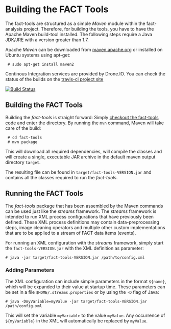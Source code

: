 Building the FACT Tools
=======================

The fact-tools are structured as a simple *Maven* module within the
fact-analysis project. Therefore, for building the tools, you have to
have the Apache Maven build-tool installed. The following steps require 
a Java JDK/JRE with a version greater than 1.7.

Apache *Maven* can be downloaded from [maven.apache.org](http://maven.apache.org)
or installed on Ubuntu systems using apt-get:

     # sudo apt-get install maven2


Continous Integration services are provided by Drone.IO. You can check the status of the builds on the [travis-ci project site](https://travis-ci.org/fact-project/fact-tools)


<a href="https://travis-ci.org/fact-project/fact-tools"><img alt="Build Status" src="https://travis-ci.org/fact-project/fact-tools.svg?branch=master"/></a>



Building the FACT Tools
-----------------------

Building the *fact-tools* is straight forward: Simply [checkout the
fact-tools code](https://github.com/fact-project/fact-tools) and enter the directory. By running the `mvn` command,
Maven will take care of the build:

     # cd fact-tools
     # mvn package
     
  This will download all required dependencies, will compile the
classes and will create a single, executable JAR archive in the
default maven output directory `target`.

The resulting file can be found in `target/fact-tools-VERSION.jar` and contains
all the classes required to run the *fact-tools*.


Running the FACT Tools
----------------------

The *fact-tools* package that has been assembled by the Maven commands
can be used just like the *streams* framework.
The *streams* framework is intended to run XML process configurations
that have previously been defined. These XML process definitions may
contain data-preprocessing steps, image cleaning operators and multiple
other custom implementations that are to be applied to a stream of
FACT data items (events).

For running an XML configuration with the *streams* framework, simply
start the `fact-tools-VERSION.jar` with the XML definition as parameter:

    # java -jar target/fact-tools-VERSION.jar /path/to/config.xml
    
    
### Adding Parameters

The XML configuration can include simple parameters in the format `${name}`,
which will be expanded to their value at startup time. These parameters
can be set in a file `$HOME/.streams.properties` or by using the `-D` flag
of Java:

    # java -DmyVariable=myValue -jar target/fact-tools-VERSION.jar /path/config.xml
    
This will set the variable `myVariable` to the value `myValue`. Any occurrence
of `${myVariable}` in the XML will automatically be replaced by `myValue`.
